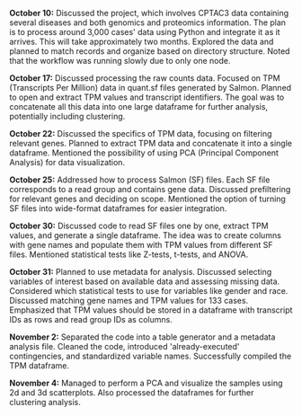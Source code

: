 **October 10:** Discussed the project, which involves CPTAC3 data containing several diseases and both genomics and proteomics information. The plan is to process around 3,000 cases' data using Python and integrate it as it arrives. This will take approximately two months. Explored the data and planned to match records and organize based on directory structure. Noted that the workflow was running slowly due to only one node.

**October 17:** Discussed processing the raw counts data. Focused on TPM (Transcripts Per Million) data in quant.sf files generated by Salmon. Planned to open and extract TPM values and transcript identifiers. The goal was to concatenate all this data into one large dataframe for further analysis, potentially including clustering.

**October 22:** Discussed the specifics of TPM data, focusing on filtering relevant genes. Planned to extract TPM data and concatenate it into a single dataframe. Mentioned the possibility of using PCA (Principal Component Analysis) for data visualization.

**October 25:** Addressed how to process Salmon (SF) files. Each SF file corresponds to a read group and contains gene data. Discussed prefiltering for relevant genes and deciding on scope. Mentioned the option of turning SF files into wide-format dataframes for easier integration.

**October 30:** Discussed code to read SF files one by one, extract TPM values, and generate a single dataframe. The idea was to create columns with gene names and populate them with TPM values from different SF files. Mentioned statistical tests like Z-tests, t-tests, and ANOVA.

**October 31:** Planned to use metadata for analysis. Discussed selecting variables of interest based on available data and assessing missing data. Considered which statistical tests to use for variables like gender and race. Discussed matching gene names and TPM values for 133 cases. Emphasized that TPM values should be stored in a dataframe with transcript IDs as rows and read group IDs as columns.

**November 2:** Separated the code into a table generator and a metadata analysis file. Cleaned the code, introduced 'already-executed' contingencies, and standardized variable names. Successfully compiled the TPM dataframe.

**November 4:** Managed to perform a PCA and visualize the samples using 2d and 3d scatterplots. Also processed the dataframes for further clustering analysis.
